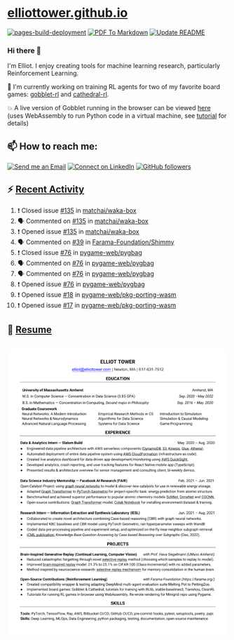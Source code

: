 # [elliottower.github.io](https://github.com/elliottower/elliottower.github.io)

[![pages-build-deployment](https://github.com/elliottower/elliottower.github.io/actions/workflows/pages/pages-build-deployment/badge.svg)](https://github.com/elliottower/elliottower.github.io/actions/workflows/pages/pages-build-deployment)
[![PDF To Markdown](https://github.com/elliottower/elliottower.github.io/actions/workflows/pdf-to-markdown.yml/badge.svg)](https://github.com/elliottower/elliottower.github.io/actions/workflows/pdf-to-markdown.yml)
[![Update README](https://github.com/elliottower/elliottower.github.io/actions/workflows/update-readme.yml/badge.svg)](https://github.com/elliottower/elliottower.github.io/actions/workflows/update-readme.yml)

### Hi there 👋

I'm Elliot. I enjoy creating tools for machine learning research, particularly Reinforcement Learning. 

🚀 I'm currently working on training RL agents for two of my favorite board games: [gobblet-rl](https://github.com/elliottower/gobblet-rl) and [cathedral-rl](https://github.com/elliottower/cathedral-rl). 

💥 A live version of Gobblet running in the browser can be viewed [here](https://elliottower.github.io/gobblet-rl/) (uses WebAssembly to run Python code in a virtual machine, see [tutorial](https://github.com/elliottower/gobblet-rl/blob/main/tutorials/WebAssembly/web_assembly.md) for details)

## 📫 How to reach me:

 [![Send me an Email](https://img.shields.io/badge/email-elliot%40elliottower.com-blue)](mailto:elliot@elliottower.com)
 [![Connect on LinkedIn](https://img.shields.io/badge/--linkedin?label=LinkedIn&logo=LinkedIn&style=social)](https://www.linkedin.com/in/elliot-tower)
 [![GitHub followers](https://img.shields.io/github/followers/elliottower?style=social)](https://github.com/elliottower/)
 
## ⚡ [Recent Activity](https://github.com/elliottower)

<!--START_SECTION:activity-->
1. ❗️ Closed issue [#135](https://github.com/matchai/waka-box/issues/135) in [matchai/waka-box](https://github.com/matchai/waka-box)
2. 🗣 Commented on [#135](https://github.com/matchai/waka-box/issues/135) in [matchai/waka-box](https://github.com/matchai/waka-box)
3. ❗️ Opened issue [#135](https://github.com/matchai/waka-box/issues/135) in [matchai/waka-box](https://github.com/matchai/waka-box)
4. 🗣 Commented on [#39](https://github.com/Farama-Foundation/Shimmy/issues/39) in [Farama-Foundation/Shimmy](https://github.com/Farama-Foundation/Shimmy)
5. ❗️ Closed issue [#76](https://github.com/pygame-web/pygbag/issues/76) in [pygame-web/pygbag](https://github.com/pygame-web/pygbag)
6. 🗣 Commented on [#76](https://github.com/pygame-web/pygbag/issues/76) in [pygame-web/pygbag](https://github.com/pygame-web/pygbag)
7. 🗣 Commented on [#76](https://github.com/pygame-web/pygbag/issues/76) in [pygame-web/pygbag](https://github.com/pygame-web/pygbag)
8. ❗️ Opened issue [#76](https://github.com/pygame-web/pygbag/issues/76) in [pygame-web/pygbag](https://github.com/pygame-web/pygbag)
9. ❗️ Opened issue [#18](https://github.com/pygame-web/pkg-porting-wasm/issues/18) in [pygame-web/pkg-porting-wasm](https://github.com/pygame-web/pkg-porting-wasm)
10. ❗️ Opened issue [#17](https://github.com/pygame-web/pkg-porting-wasm/issues/17) in [pygame-web/pkg-porting-wasm](https://github.com/pygame-web/pkg-porting-wasm)
<!--END_SECTION:activity-->

<!--START_SECTION:waka-->

<!--END_SECTION:waka-->


## 📄 [Resume](https://elliottower.github.io/src/pdf/resume.pdf)

<!-- PDF-TO-MARKDOWN:START -->
![Page 1](src/png/page1.png "Page 1")
---
<!-- PDF-TO-MARKDOWN:END -->